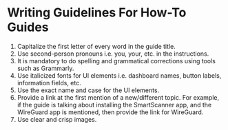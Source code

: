 # Writing Guidelines For How-To Guides

1. Capitalize the first letter of every word in the guide title.
2. Use second-person pronouns i.e. you, your, etc. in the instructions.
3. It is mandatory to do spelling and grammatical corrections using tools such as Grammarly.
4. Use italicized fonts for UI elements i.e. dashboard names, button labels, information fields, etc.
5. Use the exact name and case for the UI elements.
6. Provide a link at the first mention of a new/different topic. For example, if the guide is talking about installing the SmartScanner app, and the WireGuard app is mentioned, then provide the link for WireGuard.&#x20;
7. Use clear and crisp images.
